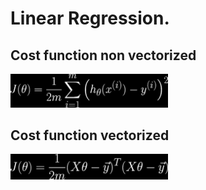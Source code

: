 # Linear Regression.

## Cost function non vectorized
<img src="/images/costfunction.jpg" alt="Cost function non vectorized" width="50%" height="10%">


## Cost function vectorized
<img src="/images/costfunction_vectorized.jpg" alt="Cost function vectorized" width="50%" height="10%">


